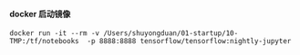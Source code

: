 

#### docker 启动镜像



```
docker run -it --rm -v /Users/shuyongduan/01-startup/10-TMP:/tf/notebooks  -p 8888:8888 tensorflow/tensorflow:nightly-jupyter
```







